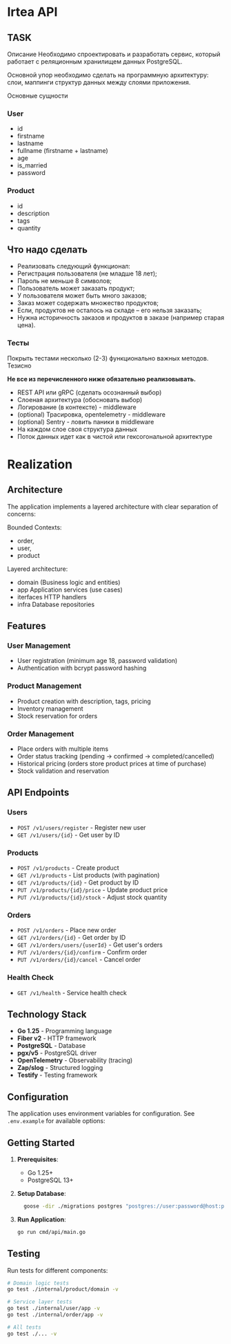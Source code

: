 # Irtea API

## TASK

Описание
Необходимо спроектировать и разработать сервис, который работает с реляционным
хранилищем данных PostgreSQL.

Основной упор необходимо сделать на программную архитектуру: слои, маппинги
структур данных между слоями приложения.

Основные сущности

### User

- id
- firstname
- lastname
- fullname (firstname + lastname)
- age
- is_married
- password

### Product

- id
- description
- tags
- quantity

## Что надо сделать

- Реализовать следующий функционал:
- Регистрация пользователя (не младше 18 лет);
- Пароль не меньше 8 символов;
- Пользователь может заказать продукт;
- У пользователя может быть много заказов;
- Заказ может содержать множество продуктов;
- Если, продуктов не осталось на складе – его нельзя заказать;
- Нужна историчность заказов и продуктов в заказе (например старая цена).

### Тесты

Покрыть тестами несколько (2-3) функционально важных методов.
Тезисно

**Не все из перечисленного ниже обязательно реализовывать.**

- REST API или gRPC (сделать осознанный выбор)
- Слоеная архитектура (обосновать выбор)
- Логирование (в контексте) - middleware
- (optional) Трасировка, opentelemetry - middleware
- (optional) Sentry - ловить паники в middleware
- На каждом слое своя структура данных
- Поток данных идет как в чистой или гексогональной архитектуре

# Realization

## Architecture

The application implements a layered architecture with clear separation of concerns:

Bounded Contexts:

- order,
- user,
- product

Layered architecture:

- domain (Business logic and entities)
- app Application services (use cases)
- iterfaces HTTP handlers
- infra Database repositories

## Features

### User Management

- User registration (minimum age 18, password validation)
- Authentication with bcrypt password hashing

### Product Management

- Product creation with description, tags, pricing
- Inventory management
- Stock reservation for orders

### Order Management

- Place orders with multiple items
- Order status tracking (pending → confirmed → completed/cancelled)
- Historical pricing (orders store product prices at time of purchase)
- Stock validation and reservation

## API Endpoints

### Users

- `POST /v1/users/register` - Register new user
- `GET /v1/users/{id}` - Get user by ID

### Products

- `POST /v1/products` - Create product
- `GET /v1/products` - List products (with pagination)
- `GET /v1/products/{id}` - Get product by ID
- `PUT /v1/products/{id}/price` - Update product price
- `PUT /v1/products/{id}/stock` - Adjust stock quantity

### Orders

- `POST /v1/orders` - Place new order
- `GET /v1/orders/{id}` - Get order by ID
- `GET /v1/orders/users/{userId}` - Get user's orders
- `PUT /v1/orders/{id}/confirm` - Confirm order
- `PUT /v1/orders/{id}/cancel` - Cancel order

### Health Check

- `GET /v1/health` - Service health check

## Technology Stack

- **Go 1.25** - Programming language
- **Fiber v2** - HTTP framework
- **PostgreSQL** - Database
- **pgx/v5** - PostgreSQL driver
- **OpenTelemetry** - Observability (tracing)
- **Zap/slog** - Structured logging
- **Testify** - Testing framework

## Configuration

The application uses environment variables for configuration. See `.env.example` for available options:

## Getting Started

1. **Prerequisites**:
    - Go 1.25+
    - PostgreSQL 13+

2. **Setup Database**:
   ```bash
     goose -dir ./migrations postgres "postgres://user:password@host:port/db?sslmode=disable" up       
   ```

3. **Run Application**:
   ```bash
   go run cmd/api/main.go
   ```

## Testing

Run tests for different components:

```bash
# Domain logic tests
go test ./internal/product/domain -v

# Service layer tests  
go test ./internal/user/app -v
go test ./internal/order/app -v

# All tests
go test ./... -v
```

